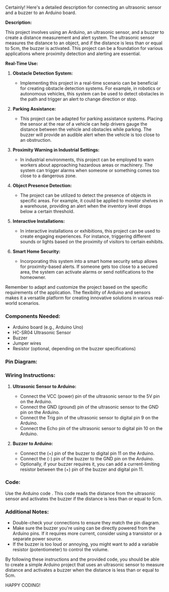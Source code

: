 Certainly! Here's a detailed description for connecting an ultrasonic sensor and a buzzer to an Arduino board.

**Description:**

This project involves using an Arduino, an ultrasonic sensor, and a buzzer to create a distance measurement and alert system. The ultrasonic sensor measures the distance to an object, and if the distance is less than or equal to 5cm, the buzzer is activated. This project can be a foundation for various applications where proximity detection and alerting are essential.

**Real-Time Use:**

1. **Obstacle Detection System:**
   - Implementing this project in a real-time scenario can be beneficial for creating obstacle detection systems. For example, in robotics or autonomous vehicles, this system can be used to detect obstacles in the path and trigger an alert to change direction or stop.

2. **Parking Assistance:**
   - This project can be adapted for parking assistance systems. Placing the sensor at the rear of a vehicle can help drivers gauge the distance between the vehicle and obstacles while parking. The buzzer will provide an audible alert when the vehicle is too close to an obstruction.

3. **Proximity Warning in Industrial Settings:**
   - In industrial environments, this project can be employed to warn workers about approaching hazardous areas or machinery. The system can trigger alarms when someone or something comes too close to a dangerous zone.

4. **Object Presence Detection:**
   - The project can be utilized to detect the presence of objects in specific areas. For example, it could be applied to monitor shelves in a warehouse, providing an alert when the inventory level drops below a certain threshold.

5. **Interactive Installations:**
   - In interactive installations or exhibitions, this project can be used to create engaging experiences. For instance, triggering different sounds or lights based on the proximity of visitors to certain exhibits.

6. **Smart Home Security:**
   - Incorporating this system into a smart home security setup allows for proximity-based alerts. If someone gets too close to a secured area, the system can activate alarms or send notifications to the homeowner.

Remember to adapt and customize the project based on the specific requirements of the application. The flexibility of Arduino and sensors makes it a versatile platform for creating innovative solutions in various real-world scenarios.


### Components Needed:
- Arduino board (e.g., Arduino Uno)
- HC-SR04 Ultrasonic Sensor
- Buzzer
- Jumper wires
- Resistor (optional, depending on the buzzer specifications)

### Pin Diagram:



### Wiring Instructions:

1. **Ultrasonic Sensor to Arduino:**
   - Connect the VCC (power) pin of the ultrasonic sensor to the 5V pin on the Arduino.
   - Connect the GND (ground) pin of the ultrasonic sensor to the GND pin on the Arduino.
   - Connect the Trig pin of the ultrasonic sensor to digital pin 9 on the Arduino.
   - Connect the Echo pin of the ultrasonic sensor to digital pin 10 on the Arduino.

2. **Buzzer to Arduino:**
   - Connect the (+) pin of the buzzer to digital pin 11 on the Arduino.
   - Connect the (-) pin of the buzzer to the GND pin on the Arduino.
   - Optionally, if your buzzer requires it, you can add a current-limiting resistor between the (+) pin of the buzzer and digital pin 11.

### Code:

Use the Arduino code . This code reads the distance from the ultrasonic sensor and activates the buzzer if the distance is less than or equal to 5cm.

### Additional Notes:

- Double-check your connections to ensure they match the pin diagram.
- Make sure the buzzer you're using can be directly powered from the Arduino pins. If it requires more current, consider using a transistor or a separate power source.
- If the buzzer is too loud or annoying, you might want to add a variable resistor (potentiometer) to control the volume.

By following these instructions and the provided code, you should be able to create a simple Arduino project that uses an ultrasonic sensor to measure distance and activates a buzzer when the distance is less than or equal to 5cm.


HAPPY CODING!
